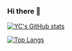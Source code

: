 ### Hi there 👋

[![YC's GitHub stats](https://github-readme-stats.vercel.app/api?username=YCYoon2015)](https://github.com/anuraghazra/github-readme-stats)

[![Top Langs](https://github-readme-stats.vercel.app/api/top-langs/?username=YCYoon2015)](https://github.com/anuraghazra/github-readme-stats)

